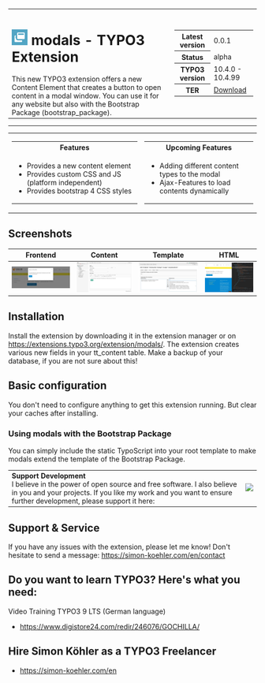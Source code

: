 <table border="0">
    <tr>
        <td align="left" valign="top">
            <h1><img src="https://github.com/koehlersimon/modals/blob/master/ext_icon.gif?raw=true" alt="icon"> modals - TYPO3 Extension</h1>   
        This new TYPO3 extension offers a new Content Element that creates a button to open content in a modal window. You can use it for any website but also with the Bootstrap Package (bootstrap_package).
        </td>
        <td>
        <table border="0">
            <tr>
                <th>Latest version</b></th>
                <td>0.0.1</td>
            </tr>
            <tr>
                <th>Status</b></th>
                <td>alpha</td>
            </tr>
            <tr>
                <th>TYPO3 version</b></th>
                <td>10.4.0 - 10.4.99</td>
            </tr>
            <tr>
                <th>TER</b></th>
                <td><a href="https://extensions.typo3.org/extension/modals/">Download</a></td>
            </tr>
        </table>
        </td>
    </tr>
</table>

<hr>

<table border="0">
    <tr>
        <td valign="top">
            <table border="0">
                <tr>
                    <th>Features</b></th>
                </tr>
                <tr>
                    <td>
                        <ul>
                            <li>Provides a new content element</li>
                            <li>Provides custom CSS and JS (platform independent)</li>
                            <li>Provides bootstrap 4 CSS styles</li>
                        </ul>
                    </td>
                </tr>
            </table>
        </td>
        <td valign="top">
            <table border="0">
                <tr>
                    <th>Upcoming Features</b></th>
                </tr>
                <tr>
                    <td>
                        <ul>
                            <li>Adding different content types to the modal</li>
                            <li>Ajax-Features to load contents dynamically</li>
                        </ul>
                    </td>
                </tr>
            </table>
        </td>
    </tr>
</table>

## Screenshots

| Frontend      | Content     |  Template      | HTML      |
|------------|-------------|------------|-------------|
| ![alt text](https://raw.githubusercontent.com/koehlersimon/modals/master/Resources/Public/Screenshots/frontend-bootstrap-package.jpg) | ![alt text](https://raw.githubusercontent.com/koehlersimon/modals/master/Resources/Public/Screenshots/backend-content-element-editor.jpg) | ![alt text](https://raw.githubusercontent.com/koehlersimon/modals/master/Resources/Public/Screenshots/backend-template-typoscript.jpg) | ![alt text](https://raw.githubusercontent.com/koehlersimon/modals/master/Resources/Public/Screenshots/frontend-code-details.jpg) |

## Installation

Install the extension by downloading it in the extension manager or on https://extensions.typo3.org/extension/modals/.
The extension creates various new fields in your tt_content table. Make a backup of your database, if you are not sure about this!

## Basic configuration

You don't need to configure anything to get this extension running.
But clear your caches after installing.

### Using modals with the Bootstrap Package

You can simply include the static TypoScript into your root template to make modals extend the template of the Bootstrap Package.

<table>
    <tr>
        <td><strong>Support Development</strong><br>
        I believe in the power of open source and free software. I also believe in you and your projects.
        If you like my work and you want to ensure further development, please support it here:
        </td>
        <td>
        <a href="https://paypal.me/typo3freelancer">
        <img width="260" src="https://www.paypalobjects.com/digitalassets/c/website/marketing/na/us/logo-center/Badge_2.png">
        </a>
        </td>
    </tr>
</table>

## Support & Service

If you have any issues with the extension, please let me know!
Don't hesitate to send a message: https://simon-koehler.com/en/contact

## Do you want to learn TYPO3? Here's what you need:
Video Training TYPO3 9 LTS (German language)

- https://www.digistore24.com/redir/246076/GOCHILLA/

## Hire Simon Köhler as a TYPO3 Freelancer

- https://simon-koehler.com/en
